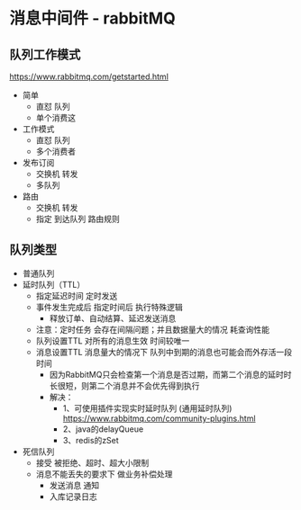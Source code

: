 # 消息中间件 - rabbitMQ

## 队列工作模式
https://www.rabbitmq.com/getstarted.html
+ 简单
  + 直怼 队列 
  + 单个消费这
+ 工作模式
  + 直怼 队列
  + 多个消费者
+ 发布订阅
  + 交换机 转发
  + 多队列
+ 路由
  + 交换机 转发
  + 指定 到达队列 路由规则

## 队列类型
+ 普通队列
+ 延时队列（TTL）
  + 指定延迟时间 定时发送
  + 事件发生完成后 指定时间后 执行特殊逻辑
    + 释放订单、自动结算、延迟发送消息
  + 注意：定时任务 会存在间隔问题；并且数据量大的情况 耗查询性能
  + 队列设置TTL 对所有的消息生效 时间较唯一
  + 消息设置TTL 消息量大的情况下 队列中到期的消息也可能会而外存活一段时间
    + 因为RabbitMQ只会检查第一个消息是否过期，而第二个消息的延时时长很短，则第二个消息并不会优先得到执行
    + 解决：
      + 1、可使用插件实现实时延时队列 (通用延时队列) https://www.rabbitmq.com/community-plugins.html
      + 2、java的delayQueue
      + 3、redis的zSet
+ 死信队列
  + 接受 被拒绝、超时、超大小限制
  + 消息不能丢失的要求下 做业务补偿处理
    + 发送消息 通知
    + 入库记录日志